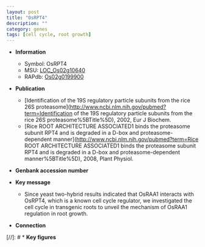 ```yaml
---
layout: post
title: "OsRPT4"
description: ""
category: genes
tags: [cell cycle, root growth]
---
```


* **Information**  
    + Symbol: OsRPT4  
    + MSU: [LOC_Os02g10640](http://rice.uga.edu/cgi-bin/ORF_infopage.cgi?orf=LOC_Os02g10640)  
    + RAPdb: [Os02g0199900](https://rapdb.dna.affrc.go.jp/locus/?name=Os02g0199900)  

* **Publication**  
    + [Identification of the 19S regulatory particle subunits from the rice 26S proteasome](http://www.ncbi.nlm.nih.gov/pubmed?term=Identification of the 19S regulatory particle subunits from the rice 26S proteasome%5BTitle%5D), 2002, Eur J Biochem.
    + [Rice ROOT ARCHITECTURE ASSOCIATED1 binds the proteasome subunit RPT4 and is degraded in a D-box and proteasome-dependent manner](http://www.ncbi.nlm.nih.gov/pubmed?term=Rice ROOT ARCHITECTURE ASSOCIATED1 binds the proteasome subunit RPT4 and is degraded in a D-box and proteasome-dependent manner%5BTitle%5D), 2008, Plant Physiol.

* **Genbank accession number**  

* **Key message**  
    + Since yeast two-hybrid results indicated that OsRAA1 interacts with OsRPT4, which is a known cell cycle regulator, we investigated the cell cycle in transgenic roots to unveil the mechanism of OsRAA1 regulation in root growth.

* **Connection**  

[//]: # * **Key figures**  


